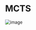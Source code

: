 # MCTS

![image](https://github.com/JaydenGuo318/MCTS/assets/144078351/a0a729b0-c6b9-464d-986a-186436355bfd)
